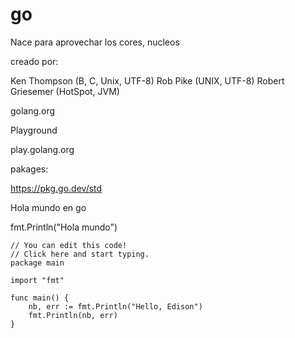 # go

Nace para aprovechar los cores, nucleos

creado por:

Ken Thompson (B, C, Unix, UTF-8)
Rob Pike (UNIX, UTF-8)
Robert Griesemer (HotSpot, JVM)

golang.org

Playground

play.golang.org

pakages:

https://pkg.go.dev/std


Hola mundo en go

fmt.Println("Hola mundo")


```
// You can edit this code!
// Click here and start typing.
package main

import "fmt"

func main() {
	nb, err := fmt.Println("Hello, Edison")
	fmt.Println(nb, err)
}
```


